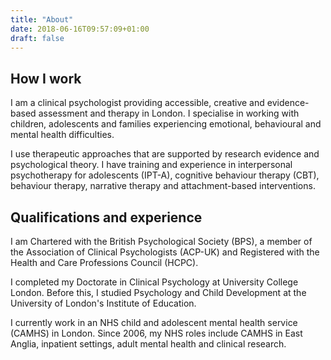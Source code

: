 ```yaml
---
title: "About"
date: 2018-06-16T09:57:09+01:00
draft: false
---
```

## How I work

I am a clinical psychologist providing accessible, creative and evidence-based assessment and therapy in London. I specialise in working with children, adolescents and families experiencing emotional, behavioural and mental health difficulties.

I use therapeutic approaches that are supported by research evidence and psychological theory. I have training and experience in interpersonal psychotherapy for adolescents (IPT-A), cognitive behaviour therapy (CBT), behaviour therapy, narrative therapy and attachment-based interventions.

## Qualifications and experience

I am Chartered with the British Psychological Society (BPS), a member of the Association of Clinical Psychologists (ACP-UK) and Registered with the Health and Care Professions Council (HCPC).

I completed my Doctorate in Clinical Psychology at University College London. Before this, I studied Psychology and Child Development at the University of London's Institute of Education.

I currently work in an NHS child and adolescent mental health service (CAMHS) in London. Since 2006, my NHS roles include CAMHS in East Anglia, inpatient settings, adult mental health and clinical research.
